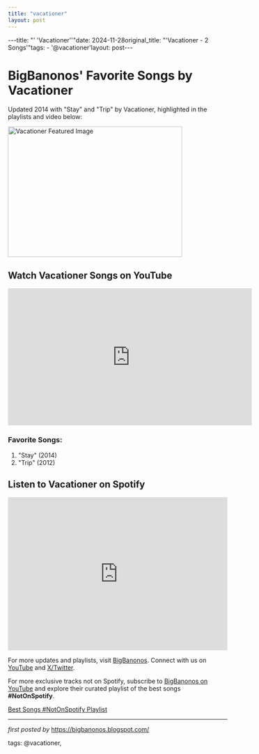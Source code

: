 ```yaml
---
title: "vacationer"
layout: post
---
```

---title: "' 'Vacationer''"date: 2024-11-28original_title: "'Vacationer - 2 Songs'"tags:  - '@vacationer'layout: post---<!-- Post Title --><h1>BigBanonos' Favorite Songs by Vacationer</h1> <!-- Introductory Text --><p>Updated 2014 with "Stay" and "Trip" by Vacationer, highlighted in the playlists and video below:</p> <!-- Featured Image --><div class="separator" > <a href="https://i.ytimg.com/vi/0mxadMJw-vY/hqdefault.jpg"> <img border="0" data-original-height="360" data-original-width="480" height="300" src="https://i.ytimg.com/vi/0mxadMJw-vY/hqdefault.jpg" width="400" alt="Vacationer Featured Image" /> </a></div> <!-- YouTube Playlist Embed --><h2>Watch Vacationer Songs on YouTube</h2><iframe allow="accelerometer; autoplay; encrypted-media; gyroscope; picture-in-picture" allowfullscreen="" frameborder="0" height="315" src="https://www.youtube.com/embed/videoseries?list=PLtuNtuTatqI2qJ2_4dA3BlMvBk6HA-33I" width="560"></iframe> <!-- Song Information --><h3>Favorite Songs:</h3><ol> <li>"Stay" (2014)</li> <li>"Trip" (2012)</li></ol> <!-- Spotify Playlist Embed --><h2>Listen to Vacationer on Spotify</h2><iframe allow="autoplay; clipboard-write; encrypted-media; fullscreen; picture-in-picture" allowfullscreen="" frameborder="0" height="352" loading="lazy" src="https://open.spotify.com/embed/playlist/2NqG3ma0W4FxPp0XVdkQUY?utm_source=generator" width="100%"></iframe> <!-- Footer Links --><p>For more updates and playlists, visit <a href="https://bigbanonos.blogspot.com/" target="_blank">BigBanonos</a>. Connect with us on <a href="https://www.youtube.com/@BigBanonos" target="_blank">YouTube</a> and <a href="https://x.com/bigbanonos" target="_blank">X/Twitter</a>.</p><!--Subscribe and Playlist Links--><div>    <p>For more exclusive tracks not on Spotify, subscribe to <a href="https://www.youtube.com/@BigBanonos" target="_blank">BigBanonos on YouTube</a> and explore their curated playlist of the best songs <strong>#NotOnSpotify</strong>.</p>    <p><a href="https://www.youtube.com/playlist?list=PLtuNtuTatqI0kFahUCbtbfenC_ET5O_tr" target="_blank">Best Songs #NotOnSpotify Playlist<br /></a></p></div><hr /><p><em>first posted by</em> <a href="https://bigbanonos.blogspot.com/" rel="noopener" target="_new">https://bigbanonos.blogspot.com/</a></p><p>tags: @vacationer,</p>